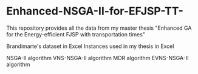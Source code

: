 # Enhanced-NSGA-II-for-EFJSP-TT-
This repository provides all the data from my master thesis "Enhanced GA for the Energy-efficient FJSP with transportation times"

Brandimarte's dataset in Excel 
Instances used in my thesis in Excel

NSGA-II algorithm
VNS-NSGA-II algorithm 
MDR algorithm
EVNS-NSGA-II algorithm
